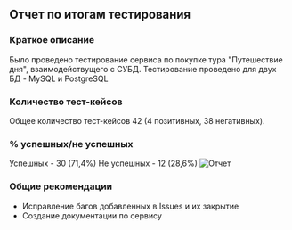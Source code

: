 ## Отчет по итогам тестирования
### Краткое описание
Было проведено тестирование сервиса по покупке тура "Путешествие дня", взаимодействущего с СУБД. Тестирование проведено для двух БД - MySQL и PostgreSQL
### Количество тест-кейсов
Общее количество тест-кейсов 42 (4 позитивных, 38 негативных).
### % успешных/не успешных
Успешных - 30 (71,4%)
Не успешных - 12 (28,6%)
![Отчет](https://user-images.githubusercontent.com/74010731/134711141-f7882b0b-c2ce-49df-b8c2-02173ac78580.png)
### Общие рекомендации
* Исправление багов добавленных в Issues  и их закрытие
* Создание документации по сервису
